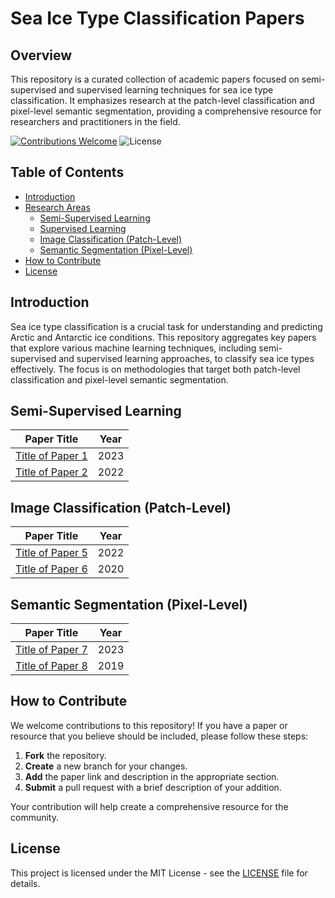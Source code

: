 # Sea Ice Type Classification Papers

## Overview
This repository is a curated collection of academic papers focused on semi-supervised and supervised learning techniques for sea ice type classification. It emphasizes research at the patch-level classification and pixel-level semantic segmentation, providing a comprehensive resource for researchers and practitioners in the field.

[![Contributions Welcome](https://img.shields.io/badge/contributions-welcome-brightgreen.svg)](CONTRIBUTING.md) ![License](https://img.shields.io/badge/license-MIT-blue.svg)

## Table of Contents

- [Introduction](#introduction)
- [Research Areas](#research-areas)
  - [Semi-Supervised Learning](#semi-supervised-learning)
  - [Supervised Learning](#supervised-learning)
  - [Image Classification (Patch-Level)](#image-classification-patch-level)
  - [Semantic Segmentation (Pixel-Level)](#semantic-segmentation-pixel-level)
- [How to Contribute](#how-to-contribute)
- [License](#license)

## Introduction
Sea ice type classification is a crucial task for understanding and predicting Arctic and Antarctic ice conditions. This repository aggregates key papers that explore various machine learning techniques, including semi-supervised and supervised learning approaches, to classify sea ice types effectively. The focus is on methodologies that target both patch-level classification and pixel-level semantic segmentation.

## Semi-Supervised Learning

| Paper Title | Year |
|-------------|------|
| [Title of Paper 1](#) | 2023 |
| [Title of Paper 2](#) | 2022 |

## Image Classification (Patch-Level)

| Paper Title | Year |
|-------------|------|
| [Title of Paper 5](#) | 2022 |
| [Title of Paper 6](#) | 2020 |

## Semantic Segmentation (Pixel-Level)

| Paper Title | Year |
|-------------|------|
| [Title of Paper 7](#) | 2023 |
| [Title of Paper 8](#) | 2019 |

## How to Contribute

We welcome contributions to this repository! If you have a paper or resource that you believe should be included, please follow these steps:

1. **Fork** the repository.
2. **Create** a new branch for your changes.
3. **Add** the paper link and description in the appropriate section.
4. **Submit** a pull request with a brief description of your addition.

Your contribution will help create a comprehensive resource for the community.

## License

This project is licensed under the MIT License - see the [LICENSE](LICENSE) file for details.
